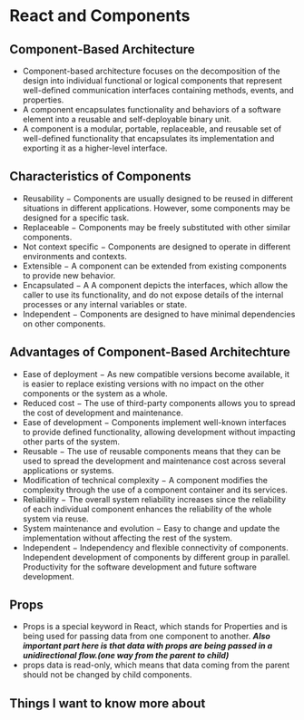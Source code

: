 # React and Components

## Component-Based Architecture
- Component-based architecture focuses on the decomposition of the design into individual functional or logical components that represent well-defined communication interfaces containing methods, events, and properties.
- A component encapsulates functionality and behaviors of a software element into a reusable and self-deployable binary unit.
- A component is a modular, portable, replaceable, and reusable set of well-defined functionality that encapsulates its implementation and exporting it as a higher-level interface.  

## Characteristics of Components
- Reusability − Components are usually designed to be reused in different situations in different applications. However, some components may be designed for a specific task.
- Replaceable − Components may be freely substituted with other similar components.
- Not context specific − Components are designed to operate in different environments and contexts.
- Extensible − A component can be extended from existing components to provide new behavior.
- Encapsulated − A A component depicts the interfaces, which allow the caller to use its functionality, and do not expose details of the internal processes or any internal variables or state.
- Independent − Components are designed to have minimal dependencies on other components.

## Advantages of Component-Based Architechture
- Ease of deployment − As new compatible versions become available, it is easier to replace existing versions with no impact on the other components or the system as a whole.
- Reduced cost − The use of third-party components allows you to spread the cost of development and maintenance.
- Ease of development − Components implement well-known interfaces to provide defined functionality, allowing development without impacting other parts of the system.
- Reusable − The use of reusable components means that they can be used to spread the development and maintenance cost across several applications or systems.
- Modification of technical complexity − A component modifies the complexity through the use of a component container and its services.
- Reliability − The overall system reliability increases since the reliability of each individual component enhances the reliability of the whole system via reuse.
- System maintenance and evolution − Easy to change and update the implementation without affecting the rest of the system.
- Independent − Independency and flexible connectivity of components. Independent development of components by different group in parallel. Productivity for the software development and future software development.

## Props
- Props is a special keyword in React, which stands for Properties and is being used for passing data from one component to another.
***Also important part here is that data with props are being passed in a unidirectional flow.(one way from the parent to child)***
- props data is read-only, which means that data coming from the parent should not be changed by child components.

## Things I want to know more about